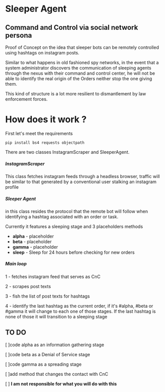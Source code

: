 # Sleeper Agent

## Command and Control via social network persona

Proof of Concept on the idea that sleeper bots can be remotely controlled using hashtags on instagram posts.

Similar to what happens in old fashioned spy networks, in the event that a system administrator discovers the communication of sleeping agents through the nexus with their command and control center, he will not be able to identify the real origin of the Orders neither stop the one giving them.

This kind of structure is a lot more resilient to dismantlement by law enforcement forces.


# How does it work ?

First let's meet the requirements 

`pip install bs4 requests objectpath`


There are two classes InstagramScraper and SleeperAgent.

##### InstagramScraper

This class fetches instagram feeds through a headless browser, traffic will be similar to that generated by a conventional user stalking an instagram profile

##### Sleeper Agent

in this class resides the protocol that the remote bot will follow when identifying a hashtag associated with an order or task.

Currently it features a sleeping stage and 3 placeholders methods 
- **alpha** -  placeholder
- **beta** - placeholder
- **gamma** - placeholder
- **sleep** - Sleep for 24 hours before checking for new orders

##### Main loop

1 - fetches instagram feed that serves as CnC

2 - scrapes post texts

3 - fish the list of post texts for hashtags

4 - identify the last hashtag as the current order, if it's #alpha, #beta or #gamma it will change to each one of those stages. If the last hashtag is none of those it will transition to a sleeping stage 


## TO DO
[ ]code alpha as an information gathering stage

[ ]code beta as a Denial of Service stage

[ ]code gamma as a spreading stage

[ ]add method that changes the contact with CnC

[ ] 
**I am not responsible for what you will do with this**

